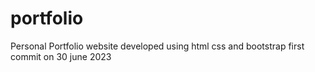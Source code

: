 # portfolio
Personal Portfolio website developed using html css and bootstrap first commit on 30 june 2023
